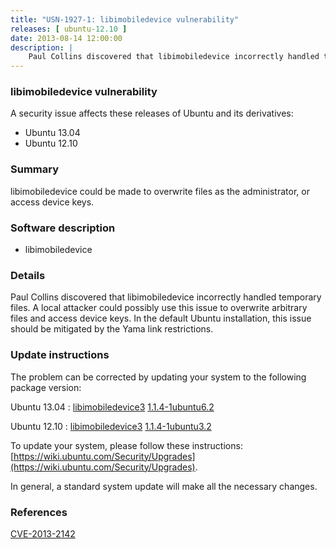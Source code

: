 ```yaml
---
title: "USN-1927-1: libimobiledevice vulnerability"
releases: [ ubuntu-12.10 ]
date: 2013-08-14 12:00:00
description: |
    Paul Collins discovered that libimobiledevice incorrectly handled temporary files. A local attacker could possibly use this issue to overwrite arbitrary files and access device keys. In the default Ubuntu installation, this issue should be mitigated by the Yama link restrictions. 
--- 
```

 
### libimobiledevice vulnerability

A security issue affects these releases of Ubuntu and its derivatives:

* Ubuntu 13.04
* Ubuntu 12.10

### Summary

libimobiledevice could be made to overwrite files as the administrator, or access device keys.

### Software description

* libimobiledevice 

### Details

Paul Collins discovered that libimobiledevice incorrectly handled temporary files. A local attacker could possibly use this issue to overwrite arbitrary files and access device keys. In the default Ubuntu installation, this issue should be mitigated by the Yama link restrictions. 

### Update instructions

The problem can be corrected by updating your system to the following package version:

Ubuntu 13.04
 : [libimobiledevice3](https://launchpad.net/ubuntu/+source/libimobiledevice) <span> [1.1.4-1ubuntu6.2](https://launchpad.net/ubuntu/+source/libimobiledevice/1.1.4-1ubuntu6.2) </span> 

Ubuntu 12.10
 : [libimobiledevice3](https://launchpad.net/ubuntu/+source/libimobiledevice) <span> [1.1.4-1ubuntu3.2](https://launchpad.net/ubuntu/+source/libimobiledevice/1.1.4-1ubuntu3.2) </span> 

To update your system, please follow these instructions: [https://wiki.ubuntu.com/Security/Upgrades](https://wiki.ubuntu.com/Security/Upgrades).

In general, a standard system update will make all the necessary changes. 

### References

 [CVE-2013-2142](http://people.ubuntu.com/~ubuntu-security/cve/CVE-2013-2142)
 
